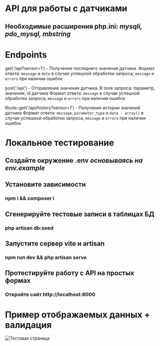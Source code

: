 # API для работы с датчиками

## Необходимые расширения php.ini: *mysqli, pdo_mysql, mbstring*

# Endpoints
get('/api?sensor=1') - Получение последнего значения датчика.
Формат ответа:
`message` и `data` в случае успешной обработки запроса;
`message` и `errors` при наличии ошибок

post('/api') - Отправление значения датчика. В теле запроса: параметр, значение, id датчика
Формат ответа:
`message` в случае успешной обработки запроса;
`message` и `errors` при наличии ошибок

Route::get('/api/history?sensor=1') - Получение истории значений датчика
Формат ответа:
`message`, `parameter_type` и `data - array()` в случае успешной обработки запроса;
`message` и `errors` при наличии ошибок

# Локальное тестирование
## Создайте окружение .env *основываясь на env.example*
## Установите зависимости 
### npm i && composer i
## Сгенерируйте тестовые записи в таблицах БД
### php artisan db:seed
## Запустите сервер vite и artisan
### npm run dev && php artisan serve
## Протестируйте работу с API на простых формах
### Откройте сайт http://localhost:8000

# Пример отображаемых данных + валидация
![Тестовая страница](https://github.com/finesko1/sensor_API/tree/master/public/test.png)
